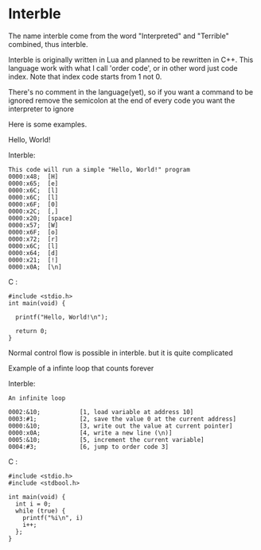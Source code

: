 # Interble

The name interble come from the word "Interpreted" and "Terrible" combined, thus interble.

Interble is originally written in Lua and planned to be rewritten in C++.
This language work with what I call 'order code', or in other word just code index. Note that index code starts from 1 not 0.

There's no comment in the language(yet), so if you want a command to be ignored remove the semicolon at the end of every code you want the interpreter to ignore

Here is some examples.

Hello, World!

Interble:
```
This code will run a simple "Hello, World!" program
0000:x48;  [H]
0000:x65;  [e]
0000:x6C;  [l]
0000:x6C;  [l]
0000:x6F;  [0]
0000:x2C;  [,]
0000:x20;  [space]
0000:x57;  [W]
0000:x6F;  [o]
0000:x72;  [r]
0000:x6C;  [l]
0000:x64;  [d]
0000:x21;  [!]
0000:x0A;  [\n]

```
C :
```
#include <stdio.h>
int main(void) {

  printf("Hello, World!\n");
  
  return 0;
}
```

Normal control flow is possible in interble. but it is quite complicated

Example of a infinte loop that counts forever

Interble:
```
An infinite loop

0002:&10;           [1, load variable at address 10]
0003:#1;            [2, save the value 0 at the current address]
0000:&10;           [3, write out the value at current pointer]
0000:x0A;           [4, write a new line (\n)]
0005:&10;           [5, increment the current variable]
0004:#3;            [6, jump to order code 3]
```
C :
```
#include <stdio.h>
#include <stdbool.h>

int main(void) {
  int i = 0;
  while (true) {
    printf("%i\n", i)
    i++;
  };
}
```


